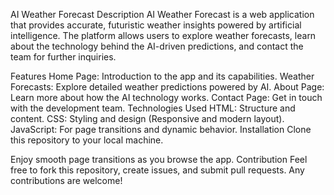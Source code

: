AI Weather Forecast
Description
AI Weather Forecast is a web application that provides accurate, futuristic weather insights powered by artificial intelligence. The platform allows users to explore weather forecasts, learn about the technology behind the AI-driven predictions, and contact the team for further inquiries.

Features
Home Page: Introduction to the app and its capabilities.
Weather Forecasts: Explore detailed weather predictions powered by AI.
About Page: Learn more about how the AI technology works.
Contact Page: Get in touch with the development team.
Technologies Used
HTML: Structure and content.
CSS: Styling and design (Responsive and modern layout).
JavaScript: For page transitions and dynamic behavior.
Installation
Clone this repository to your local machine.

Enjoy smooth page transitions as you browse the app.
Contribution
Feel free to fork this repository, create issues, and submit pull requests. Any contributions are welcome!